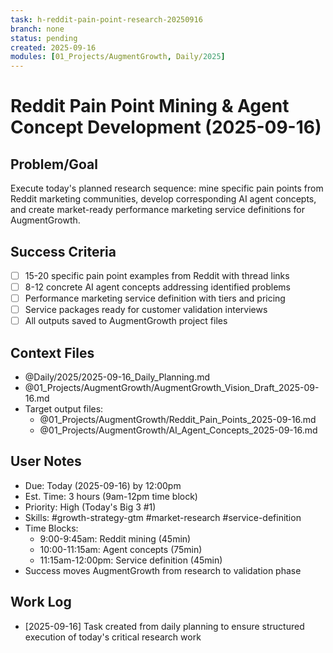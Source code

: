 ```yaml
---
task: h-reddit-pain-point-research-20250916
branch: none
status: pending
created: 2025-09-16
modules: [01_Projects/AugmentGrowth, Daily/2025]
---
```


# Reddit Pain Point Mining & Agent Concept Development (2025-09-16)

## Problem/Goal
Execute today's planned research sequence: mine specific pain points from Reddit marketing communities, develop corresponding AI agent concepts, and create market-ready performance marketing service definitions for AugmentGrowth.

## Success Criteria
- [ ] 15-20 specific pain point examples from Reddit with thread links
- [ ] 8-12 concrete AI agent concepts addressing identified problems
- [ ] Performance marketing service definition with tiers and pricing
- [ ] Service packages ready for customer validation interviews
- [ ] All outputs saved to AugmentGrowth project files

## Context Files
- @Daily/2025/2025-09-16_Daily_Planning.md
- @01_Projects/AugmentGrowth/AugmentGrowth_Vision_Draft_2025-09-16.md
- Target output files:
  - @01_Projects/AugmentGrowth/Reddit_Pain_Points_2025-09-16.md
  - @01_Projects/AugmentGrowth/AI_Agent_Concepts_2025-09-16.md

## User Notes
- Due: Today (2025-09-16) by 12:00pm
- Est. Time: 3 hours (9am-12pm time block)
- Priority: High (Today's Big 3 #1)
- Skills: #growth-strategy-gtm #market-research #service-definition
- Time Blocks:
  - 9:00-9:45am: Reddit mining (45min)
  - 10:00-11:15am: Agent concepts (75min)
  - 11:15am-12:00pm: Service definition (45min)
- Success moves AugmentGrowth from research to validation phase

## Work Log
- [2025-09-16] Task created from daily planning to ensure structured execution of today's critical research work